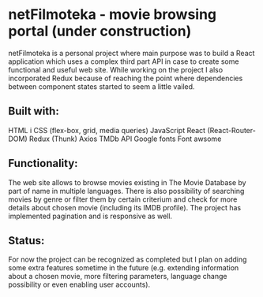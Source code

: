 # netFilmoteka - movie browsing portal (under construction)

netFilmoteka is a personal project where main purpose was to build a React application which uses a complex third part API in case to create some functional and useful web site. While working on the project I also incorporated Redux because of reaching the point where dependencies between component states started to seem a little vailed. 

## Built with:
HTML i CSS (flex-box, grid, media queries)
JavaScript
React (React-Router-DOM)
Redux (Thunk)
Axios
TMDb API
Google fonts
Font awsome

## Functionality:
The web site allows to browse movies existing in The Movie Database by part of name in multiple languages. There is also possibility of searching movies by genre or filter them by certain criterium and check for more details about chosen movie (including its IMDB profile). The project has implemented pagination and is responsive as well.


## Status:
For now the project can be recognized as completed but I plan on adding some extra features sometime in the future (e.g. extending information about a chosen movie, more filtering parameters, language change possibility or even enabling user accounts).
